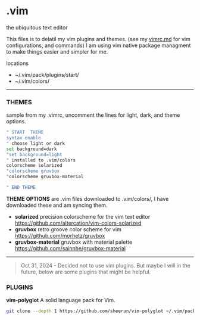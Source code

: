 # .vim
the ubiquitous text editor


This files is to delatil my vim plugins and themes.
(see my [vimrc.md](vimrc.md) for vim configurations, and commands)
I am using vim native package managment to make things easier and simpler for me.

locations
- ~/.vim/pack/plugins/start/
- ~/.vim/colors/



---

### THEMES


sample from my .vimrc, uncomment the lines for light, dark, and theme options.
```sh
" START  THEME
syntax enable
" choose light or dark
set background=dark
"set background=light
" installed to .vim/colors
colorscheme solarized
"colorscheme gruvbox
"colorscheme gruvbox-material

" END THEME
```

**THEME OPTIONS** are .vim files downloaded to .vim/colors/, I have downloaded these and am syncing them.

- **solarized**
precision colorscheme for the vim text editor
https://github.com/altercation/vim-colors-solarized
- **gruvbox**
retro groove color scheme for vim
https://github.com/morhetz/gruvbox
- **gruvbox-material**
gruvbox with material palette 
https://github.com/sainnhe/gruvbox-material



---

> Oct 31, 2024 - Decided not to use vim plugins.
> But maybe I will in the future, below are some plugins that might be helpful.

### PLUGINS

**vim-polyglot**
A solid language pack for Vim.
```sh
git clone --depth 1 https://github.com/sheerun/vim-polyglot ~/.vim/pack/plugins/start/vim-polyglot
```
